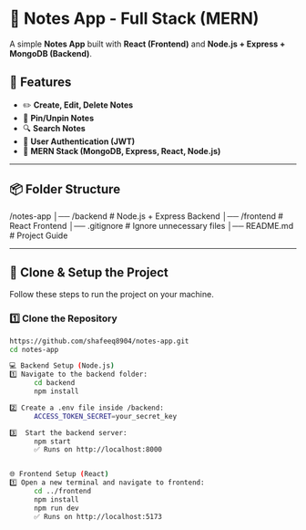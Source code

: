 # 📝 Notes App - Full Stack (MERN)

A simple **Notes App** built with **React (Frontend)** and **Node.js + Express + MongoDB (Backend)**.

## 🚀 Features
- ✏️ **Create, Edit, Delete Notes**
- 📌 **Pin/Unpin Notes**
- 🔍 **Search Notes**
- 🔑 **User Authentication (JWT)**
- 📂 **MERN Stack (MongoDB, Express, React, Node.js)**

---

## 📦 Folder Structure
/notes-app │── /backend # Node.js + Express Backend │── /frontend # React Frontend │── .gitignore # Ignore unnecessary files │── README.md # Project Guide

---

## **🔽 Clone & Setup the Project**
Follow these steps to run the project on your machine.

### 1️⃣ **Clone the Repository**
```sh
https://github.com/shafeeq8904/notes-app.git
cd notes-app

💻 Backend Setup (Node.js)
1️⃣ Navigate to the backend folder:
      cd backend
      npm install

2️⃣ Create a .env file inside /backend:
      ACCESS_TOKEN_SECRET=your_secret_key

3️⃣  Start the backend server:
      npm start
      ✅ Runs on http://localhost:8000


🌐 Frontend Setup (React)
1️⃣ Open a new terminal and navigate to frontend:
      cd ../frontend
      npm install
      npm run dev
      ✅ Runs on http://localhost:5173

